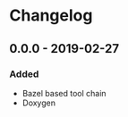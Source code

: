 # Changelog

## 0.0.0 - 2019-02-27

<!--
### Changed
-->

### Added

- Bazel based tool chain
- Doxygen

<!--
### Removed
-->